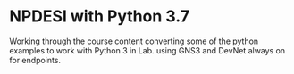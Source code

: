 # NPDESI with Python 3.7

Working through the course content converting some of the python examples to work with Python 3 in Lab.  using GNS3 and DevNet always on for endpoints.

